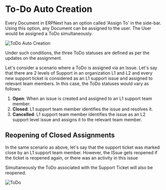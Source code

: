 <!-- add-breadcrumbs -->
# To-Do Auto Creation

Every Document in ERPNext has an option called 'Assign To' in the side-bar. Using this option, any Document can be assigned to the user. The User would be assigned a ToDo simultaneously. 

![ToDo Auto Creation](/docs/assets/img/using-erpnext/using-todo-auto-assign-1.gif)

Under such conditions, the three ToDo statuses are defined as per the updates on the assignment. 

Let's consider a scenario where a ToDo is assigned via an Issue. Let's say that there are 2 levels of Support in an organization L1 and L2 and every new support ticket is considered as an L1 support issue and assigned to relevant team members. In this case, the ToDo statuses would vary as follows:

1. **Open**: When an issue is created and assigned to an L1 support team member.
2. **Closed**: L1 support team member identifies the issue and resolves it.
3. **Cancelled**: L1 support team member identifies the issue as an L2 support level issue and assigns it to the relevant team member.

## Reopening of Closed Assignments

In the same scenario as above, let's say that the support ticket was marked close by an L1 support team member. However, the ISsue gets reopened if the ticket is reopened again, or there was an activity in this issue

Simultaneously the ToDo associated with the Support Ticket will also be reopened.

![ToDo](/docs/assets/img/using-erpnext/using-to-do-6.png)
